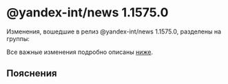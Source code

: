 # @yandex-int/news 1.1575.0

<!-- ЧЕЛОВЕЧЕСКОЕ ВСТУПЛЕНИЕ -->

Изменения, вошедшие в релиз @yandex-int/news 1.1575.0, разделены на группы:

Все важные изменения подробно описаны [ниже](#Пояснения).

## Пояснения

